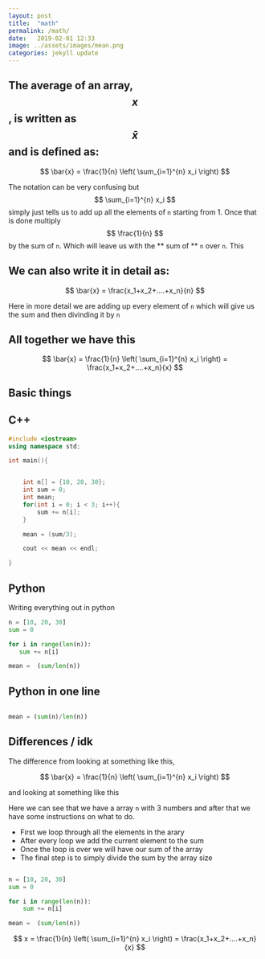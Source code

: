 ```yaml
---
layout: post
title:  "math"
permalink: /math/
date:   2019-02-01 12:33
image: ../assets/images/mean.png
categories: jekyll update
---
```



## The average of an array, $$ x $$, is written as $$ \bar{x} $$ and is defined as:

$$ \bar{x} = \frac{1}{n} \left( \sum_{i=1}^{n} x_i \right) $$ 

The notation can be very confusing but $$ \sum_{i=1}^{n} x_i $$ simply just tells us to
add up all the elements of `n` starting from 1. Once that is done multiply $$ \frac{1}{n} $$
by the sum of `n`.  Which will leave us with the ** sum of ** `n` over `n`. This

## We can also write it in detail as:

$$ \bar{x} = \frac{x_1+x_2+....+x_n}{n} $$

Here in more detail we are adding up every element of `n` which will give us the sum and
then divinding it by `n`


## All together we have this

$$ \bar{x} = \frac{1}{n} \left( \sum_{i=1}^{n} x_i \right) = \frac{x_1+x_2+....+x_n}{x} $$


<!--
 math version, 
 c++ version, 
 python version,
 python using modlues,
 -->


## Basic things





## C++ 



~~~cpp
#include <iostream>
using namespace std;

int main(){


    int n[] = {10, 20, 30};
    int sum = 0;
    int mean;
    for(int i = 0; i < 3; i++){
        sum += n[i];
    }

    mean = (sum/3);

    cout << mean << endl;

}
~~~


## Python 

Writing everything out in python

 ~~~python
n = [10, 20, 30]
sum = 0

for i in range(len(n)):
    sum += n[i]

mean =  (sum/len(n))
 ~~~



## Python in one line


 ~~~python

mean = (sum(n)/len(n))

 ~~~


## Differences / idk

The difference from looking at something like this, 

$$ \bar{x} = \frac{1}{n} \left( \sum_{i=1}^{n} x_i \right) $$ 

and looking at something like this 

Here we can see that we have a array `n` with 3 numbers and after that we have 
some instructions on what to do. 
* First we loop through all the elements in the arary
* After every loop we add the current element to the sum
* Once the loop is over we will have our sum of the array
* The final step is to simply divide the sum by the array size
~~~python

n = [10, 20, 30]
sum = 0

for i in range(len(n)):
    sum += n[i]

mean =  (sum/len(n))

~~~

$$ x = \frac{1}{n} \left( \sum_{i=1}^{n} x_i \right) = \frac{x_1+x_2+....+x_n}{x} $$ 



